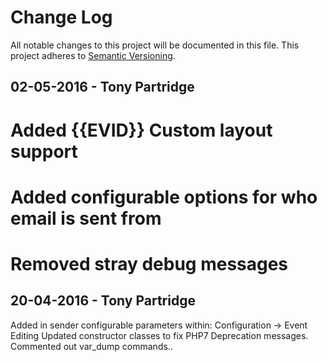 # Change Log
All notable changes to this project will be documented in this file.
This project adheres to [Semantic Versioning](http://semver.org/).


## 02-05-2016 - Tony Partridge
# Added {{EVID}} Custom layout support
# Added configurable options for who email is sent from
# Removed stray debug messages

## 20-04-2016 - Tony Partridge
Added in sender configurable parameters within: Configuration -> Event Editing
Updated constructor classes to fix PHP7 Deprecation messages.
Commented out var_dump commands..